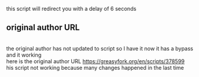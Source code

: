 this script will redirect you with a delay of 6 seconds


## original author URL
<br />the original author has not updated to script so I have it now it has a bypass and it working
<br />here is the original author URL https://greasyfork.org/en/scripts/378599
<br />his script not working because many changes happened in the last time
